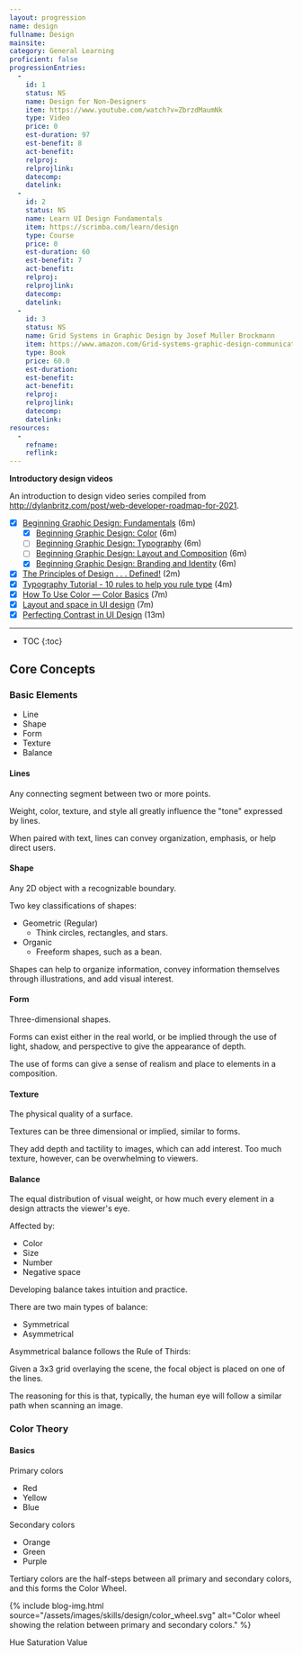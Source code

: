 ```yaml
---
layout: progression
name: design
fullname: Design
mainsite:
category: General Learning
proficient: false
progressionEntries:
  -
    id: 1
    status: NS
    name: Design for Non-Designers
    item: https://www.youtube.com/watch?v=ZbrzdMaumNk
    type: Video
    price: 0
    est-duration: 97
    est-benefit: 8
    act-benefit:
    relproj:
    relprojlink:
    datecomp:
    datelink:
  -
    id: 2
    status: NS
    name: Learn UI Design Fundamentals
    item: https://scrimba.com/learn/design
    type: Course
    price: 0
    est-duration: 60
    est-benefit: 7
    act-benefit:
    relproj:
    relprojlink:
    datecomp:
    datelink:
  -
    id: 3
    status: NS
    name: Grid Systems in Graphic Design by Josef Muller Brockmann
    item: https://www.amazon.com/Grid-systems-graphic-design-communication/dp/3721201450/ref=sr_1_2?dchild=1&keywords=Grid+Systems+in+Graphic+Design&qid=1607749645&sr=8-2
    type: Book
    price: 60.0
    est-duration:
    est-benefit:
    act-benefit:
    relproj:
    relprojlink:
    datecomp:
    datelink:
resources:
  -
    refname:
    reflink:
---
```


**Introductory design videos**

An introduction to design video series compiled from <http://dylanbritz.com/post/web-developer-roadmap-for-2021>.

- [x] [Beginning Graphic Design: Fundamentals](https://www.youtube.com/watch?v=YqQx75OPRa0) (6m)
  - [x] [Beginning Graphic Design: Color](https://www.youtube.com/watch?v=_2LLXnUdUIc) (6m)
  - [ ] [Beginning Graphic Design: Typography](https://www.youtube.com/watch?v=sByzHoiYFX0) (6m)
  - [ ] [Beginning Graphic Design: Layout and Composition](https://www.youtube.com/watch?v=a5KYlHNKQB8) (6m)
  - [x] [Beginning Graphic Design: Branding and Identity](https://www.youtube.com/watch?v=l-S2Y3SF3mM) (6m)
- [x] [The Principles of Design . . . Defined!](https://www.youtube.com/watch?v=k1npitnxdQs) (2m)
- [x] [Typography Tutorial - 10 rules to help you rule type](https://www.youtube.com/watch?v=QrNi9FmdlxY) (4m)
- [x] [How To Use Color — Color Basics](https://www.youtube.com/watch?v=QkCVrNoqcBU) (7m)
- [x] [Layout and space in UI design](https://www.youtube.com/watch?v=WOagiK0itaw) (7m)
- [x] [Perfecting Contrast in UI Design](https://www.youtube.com/watch?v=UWr-HAamc70) (13m)

---

* TOC
{:toc}

## Core Concepts

### Basic Elements

- Line
- Shape
- Form
- Texture
- Balance

#### Lines

Any connecting segment between two or more points.

Weight, color, texture, and style all greatly influence the "tone" expressed by lines.

When paired with text, lines can convey organization, emphasis, or help direct users.

#### Shape

Any 2D object with a recognizable boundary.

Two key classifications of shapes:

- Geometric (Regular)
  - Think circles, rectangles, and stars.
- Organic
  - Freeform shapes, such as a bean.

Shapes can help to organize information, convey information themselves through illustrations, and add visual interest.

#### Form

Three-dimensional shapes.

Forms can exist either in the real world, or be implied through the use of light, shadow, and perspective to give the appearance of depth.

The use of forms can give a sense of realism and place to elements in a composition.

#### Texture

The physical quality of a surface.

Textures can be three dimensional or implied, similar to forms.

They add depth and tactility to images, which can add interest. Too much texture, however, can be overwhelming to viewers.

#### Balance

The equal distribution of visual weight, or how much every element in a design attracts the viewer's eye.

Affected by:

- Color
- Size
- Number
- Negative space

Developing balance takes intuition and practice.

There are two main types of balance:

- Symmetrical
- Asymmetrical

Asymmetrical balance follows the Rule of Thirds:

Given a 3x3 grid overlaying the scene, the focal object is placed on one of the lines.

The reasoning for this is that, typically, the human eye will follow a similar path when scanning an image.

### Color Theory

#### Basics

Primary colors

- Red
- Yellow
- Blue

Secondary colors

- Orange
- Green
- Purple

Tertiary colors are the half-steps between all primary and secondary colors, and this forms the Color Wheel.

{% include blog-img.html source="/assets/images/skills/design/color_wheel.svg" alt="Color wheel showing the relation between primary and secondary colors." %}

Hue
Saturation
Value
